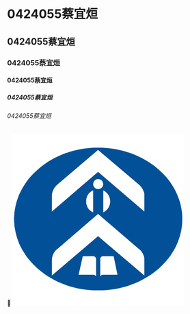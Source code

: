 # 0424055蔡宜烜
## 0424055蔡宜烜
### 0424055蔡宜烜
#### 0424055蔡宜烜
##### 0424055蔡宜烜
###### 0424055蔡宜烜
:pencil:
![NKFUST](002.jpg "第一科大")
